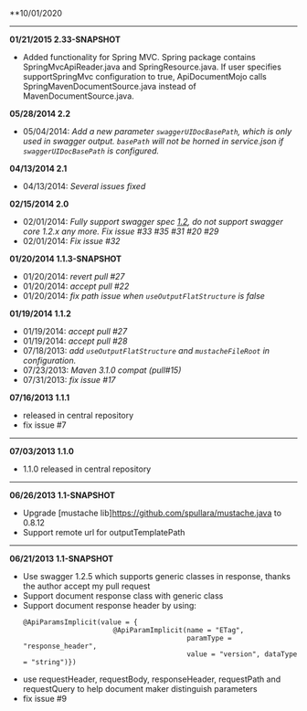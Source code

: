 **10/01/2020

---

**01/21/2015 2.33-SNAPSHOT**
- Added functionality for Spring MVC. Spring package contains SpringMvcApiReader.java and SpringResource.java. If user specifies supportSpringMvc configuration to true, ApiDocumentMojo calls SpringMavenDocumentSource.java instead of MavenDocumentSource.java.

**05/28/2014 2.2**
- 05/04/2014: *Add a new parameter `swaggerUIDocBasePath`, which is only used in swagger output. `basePath` will not be horned in service.json if `swaggerUIDocBasePath` is configured.*

**04/13/2014 2.1**
- 04/13/2014: *Several issues fixed*

**02/15/2014 2.0**
- 02/01/2014: *Fully support swagger spec [1.2](https://github.com/wordnik/swagger-core/wiki/1.2-transition), do not support swagger core 1.2.x any more.*
             *Fix issue #33 #35 #31 #20 #29*
- 02/01/2014: *Fix issue #32*

**01/20/2014 1.1.3-SNAPSHOT**
- 01/20/2014: *revert pull #27*
- 01/20/2014: *accept pull #22*
- 01/20/2014: *fix path issue when `useOutputFlatStructure` is false*

**01/19/2014 1.1.2**
- 01/19/2014: *accept pull #27*
- 01/19/2014: *accept pull #28*
- 07/18/2013:  *add `useOutputFlatStructure` and `mustacheFileRoot` in configuration.*
- 07/23/2013:  *Maven 3.1.0 compat (pull#15)*
- 07/31/2013:  *fix issue #17*

**07/16/2013 1.1.1**
- released in central repository
- fix issue #7

-----

**07/03/2013 1.1.0**
- 1.1.0 released in central repository

-----

**06/26/2013 1.1-SNAPSHOT**
- Upgrade [mustache lib]https://github.com/spullara/mustache.java to 0.8.12
- Support remote url for outputTemplatePath

-----

**06/21/2013 1.1-SNAPSHOT**
- Use swagger 1.2.5 which supports generic classes in response, thanks the author accept my pull request
- Support document response class with generic class
- Support document response header by using:
  ```
  @ApiParamsImplicit(value = {
                        @ApiParamImplicit(name = "ETag",
                                          paramType = "response_header",
                                          value = "version", dataType = "string")})
  ```
- use requestHeader, requestBody, responseHeader, requestPath and requestQuery to help document maker distinguish parameters
- fix issue #9
